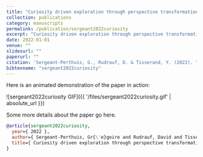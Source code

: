 ```yaml
---
title: "Curiosity driven exploration through perspective transformation"
collection: publications
category: manuscripts
permalink: /publication/sergeant2022curiosity
excerpt: "Curiosity driven exploration through perspective transformation"
date: 2022-01-01
venue: ""
slidesurl: ""
paperurl: ""
citation: 'Sergeant-Perthuis, G., Rudrauf, D. & Tisserand, Y. (2022). "Curiosity driven exploration through perspective transformation." .'
bibtexname: "sergeant2022curiosity"
---
```


Here is an animated demonstration of the paper in action:

![sergeant2022curiosity GIF]({{ '/files/sergeant2022curiosity.gif' | absolute_url }})

Some more details about the paper go here.

```bibtex
@article{sergeant2022curiosity,
  year={ 2022 },
  author={ Sergeant-Perthuis, Gr{\'e}goire and Rudrauf, David and Tisserand, Yvain },
  title={ Curiosity driven exploration through perspective transformation },
}
```

